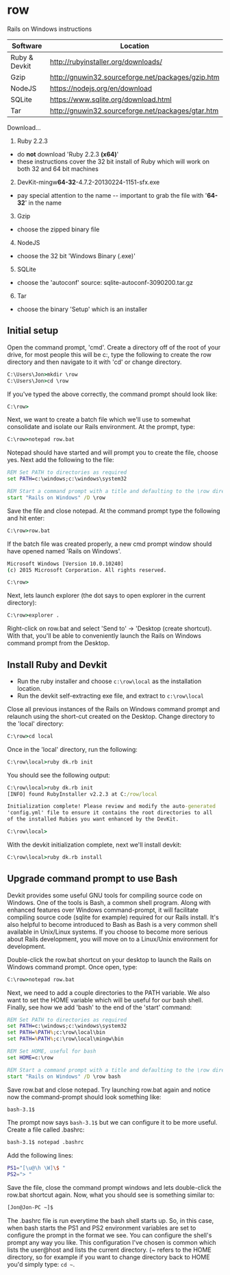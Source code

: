 row
===

Rails on Windows instructions

Software       | Location
-------------- | ------------
Ruby & Devkit  | http://rubyinstaller.org/downloads/
Gzip           | http://gnuwin32.sourceforge.net/packages/gzip.htm
NodeJS         | https://nodejs.org/en/download
SQLite         | https://www.sqlite.org/download.html
Tar            | http://gnuwin32.sourceforge.net/packages/gtar.htm

Download...

1. Ruby 2.2.3
  - do <b>not</b> download 'Ruby 2.2.3 <b>(x64)</b>'
  - these instructions cover the 32 bit install of Ruby which will work on both 32 and 64 bit machines
2. DevKit-mingw<b>64-32</b>-4.7.2-20130224-1151-sfx.exe
  - pay special attention to the name -- important to grab the file with '<b>64-32</b>' in the name
3. Gzip
  - choose the zipped binary file
4. NodeJS
  - choose the 32 bit 'Windows Binary (.exe)'
5. SQLite
  - choose the 'autoconf' source: sqlite-autoconf-3090200.tar.gz
6. Tar
  - choose the binary 'Setup' which is an installer


## Initial setup

Open the command prompt, 'cmd'.  Create a directory off of the root of your drive, for most people this will be c:, type the following to create the row directory and then navigate to it with 'cd' or change directory.
```cmd
C:\Users\Jon>mkdir \row
C:\Users\Jon>cd \row
```
If you've typed the above correctly, the command prompt should look like:
```cmd
C:\row>
```
Next, we want to create a batch file which we'll use to somewhat consolidate and isolate our Rails environment.  At the prompt, type:
```cmd
C:\row>notepad row.bat
```
Notepad should have started and will prompt you to create the file, choose yes.  Next add the following to the file:
```cmd
REM Set PATH to directories as required
set PATH=c:\windows;c:\windows\system32

REM Start a command prompt with a title and defaulting to the \row directory
start "Rails on Windows" /D \row
```
Save the file and close notepad.  At the command prompt type the following and hit enter:
```cmd
C:\row>row.bat
```
If the batch file was created properly, a new cmd prompt window should have opened named 'Rails on Windows'.
```cmd
Microsoft Windows [Version 10.0.10240]
(c) 2015 Microsoft Corporation. All rights reserved.

C:\row>
```
Next, lets launch explorer (the dot says to open explorer in the current directory):
```cmd
C:\row>explorer .
```
Right-click on row.bat and select 'Send to' -> 'Desktop (create shortcut).  With that, you'll be able to conveniently launch the Rails on Windows command prompt from the Desktop.

## Install Ruby and Devkit

* Run the ruby installer and choose ```c:\row\local``` as the installation location.
* Run the devkit self-extracting exe file, and extract to ```c:\row\local```

Close all previous instances of the Rails on Windows command prompt and relaunch using the short-cut created on the Desktop.  Change directory to the 'local' directory:
```cmd
C:\row>cd local
```
Once in the 'local' directory, run the following:
```cmd
C:\row\local>ruby dk.rb init
```
You should see the following output:
```cmd
C:\row\local>ruby dk.rb init
[INFO] found RubyInstaller v2.2.3 at C:/row/local

Initialization complete! Please review and modify the auto-generated
'config.yml' file to ensure it contains the root directories to all
of the installed Rubies you want enhanced by the DevKit.

C:\row\local>
```
With the devkit initialization complete, next we'll install devkit:
```cmd
C:\row\local>ruby dk.rb install
```

## Upgrade command prompt to use Bash
Devkit provides some useful GNU tools for compiling source code on Windows.  One of the tools is Bash, a common shell program.  Along with enhanced features over Windows command-prompt, it will facilitate compiling source code (sqlite for example) required for our Rails install.  It's also helpful to become introduced to Bash as Bash is a very common shell available in Unix/Linux systems.  If you choose to become more serious about Rails development, you will move on to a Linux/Unix environment for development.

Double-click the row.bat shortcut on your desktop to launch the Rails on Windows command prompt.  Once open, type:
```cmd
C:\row>notepad row.bat
```
Next, we need to add a couple directories to the PATH variable.  We also want to set the HOME variable which will be useful for our bash shell.  Finally, see how we add 'bash' to the end of the 'start' command:
```cmd
REM Set PATH to directories as required
set PATH=c:\windows;c:\windows\system32
set PATH=%PATH%;c:\row\local\bin
set PATH=%PATH%;c:\row\local\mingw\bin

REM Set HOME, useful for bash
set HOME=c:\row

REM Start a command prompt with a title and defaulting to the \row directory
start "Rails on Windows" /D \row bash
```
Save row.bat and close notepad.  Try launching row.bat again and notice now the command-prompt should look something like:
```bash
bash-3.1$ 
```
The prompt now says ```bash-3.1$``` but we can configure it to be more useful.  Create a file called .bashrc:
```bash
bash-3.1$ notepad .bashrc
```
Add the following lines:
```bash
PS1="[\u@\h \W]\$ "
PS2="> "
```
Save the file, close the command prompt windows and lets double-click the row.bat shortcut again.  Now, what you should see is something similar to:
```bash
[Jon@Jon-PC ~]$
```
The .bashrc file is run everytime the bash shell starts up.  So, in this case, when bash starts the PS1 and PS2 environment variables are set to configure the prompt in the format we see.  You can configure the shell's prompt any way you like.  This configuration I've chosen is common which lists the user@host and lists the current directory.  (~ refers to the HOME directory, so for example if you want to change directory back to HOME you'd simply type: ```cd ~```. 
